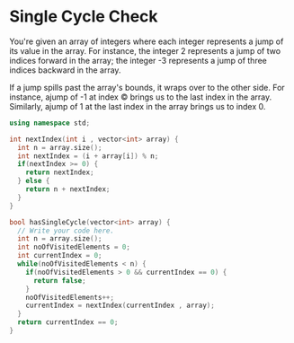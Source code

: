 # Single Cycle Check

You're given an array of integers where each integer represents a jump of its value in the array. For
instance, the integer 2 represents a jump of two indices forward in the array; the integer -3
represents a jump of three indices backward in the array.

If a jump spills past the array's bounds, it wraps over to the other side. For instance, ajump of -1
at index © brings us to the last index in the array. Similarly, ajump of 1 at the last index in the
array brings us to index 0.



```cpp
using namespace std;

int nextIndex(int i , vector<int> array) {
  int n = array.size();
  int nextIndex = (i + array[i]) % n;
  if(nextIndex >= 0) {
    return nextIndex;
  } else {
    return n + nextIndex;
  }
}

bool hasSingleCycle(vector<int> array) {
  // Write your code here.
  int n = array.size();
  int noOfVisitedElements = 0;
  int currentIndex = 0;
  while(noOfVisitedElements < n) {
    if(noOfVisitedElements > 0 && currentIndex == 0) {
      return false;
    }
    noOfVisitedElements++;
    currentIndex = nextIndex(currentIndex , array);
  }
  return currentIndex == 0;
}
```

